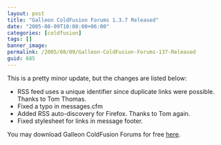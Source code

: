 ```yaml
---
layout: post
title: "Galleon ColdFusion Forums 1.3.7 Released"
date: "2005-08-09T10:08:00+06:00"
categories: [coldfusion]
tags: []
banner_image: 
permalink: /2005/08/09/Galleon-ColdFusion-Forums-137-Released
guid: 685
---
```


This is a pretty minor update, but the changes are listed below:

<ul>
<li>RSS feed uses a unique identifier since duplicate links were possible. Thanks to Tom Thomas.
<li>Fixed a typo in messages.cfm
<li>Added RSS auto-discovery for Firefox. Thanks to Tom again.
<li>Fixed stylesheet for links in message footer.
</ul>

You may download Galleon ColdFusion Forums for free <a href="http://ray.camdenfamily.com/downloads/forums.zip">here</a>.